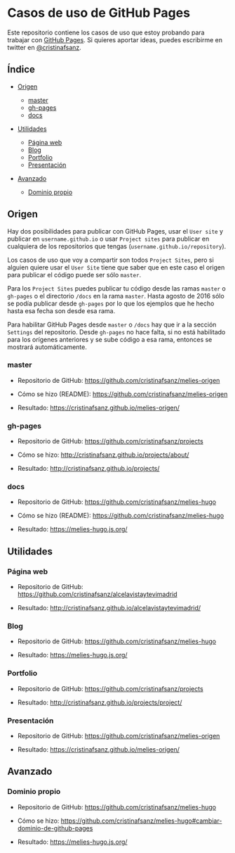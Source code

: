 # Casos de uso de GitHub Pages
Este repositorio contiene los casos de uso que estoy probando para trabajar con <a href="https://pages.github.com/">GitHub Pages</a>. Si quieres aportar ideas, puedes escribirme en twitter en <a href="https://twitter.com/cristinafsanz">@cristinafsanz</a>.

## Índice

* [Origen](#origen)
  * [master](#master)
  * [gh-pages](#gh-pages)
  * [docs](#docs)

* [Utilidades](#utilidades)
  * [Página web](#pagina-web)
  * [Blog](#blog)
  * [Portfolio](#portfolio)
  * [Presentación](#presentacion)

* [Avanzado](#avanzado)
  * [Dominio propio](#dominio-propio)

## Origen

Hay dos posibilidades para publicar con GitHub Pages, usar el `User site` y publicar en `username.github.io` o usar `Project sites` para publicar en cualquiera de los repositorios que tengas (`username.github.io/repository`).

Los casos de uso que voy a compartir son todos `Project Sites`, pero si alguien quiere usar el `User Site` tiene que saber que en este caso el origen para publicar el código puede ser sólo `master`.

Para los `Project Sites` puedes publicar tu código desde las ramas `master` o `gh-pages` o el directorio `/docs` en la rama `master`. Hasta agosto de 2016 sólo se podía publicar desde `gh-pages` por lo que los ejemplos que he hecho hasta esa fecha son desde esa rama.

Para habilitar GitHub Pages desde `master` o `/docs` hay que ir a la sección `Settings` del repositorio. Desde `gh-pages` no hace falta, si no está habilitado para los orígenes anteriores y se sube código a esa rama, entonces se mostrará automáticamente.

### master

* Repositorio de GitHub: https://github.com/cristinafsanz/melies-origen

* Cómo se hizo (README): https://github.com/cristinafsanz/melies-origen

* Resultado: https://cristinafsanz.github.io/melies-origen/

### gh-pages

* Repositorio de GitHub: https://github.com/cristinafsanz/projects

* Cómo se hizo: http://cristinafsanz.github.io/projects/about/

* Resultado: http://cristinafsanz.github.io/projects/

### docs

* Repositorio de GitHub: https://github.com/cristinafsanz/melies-hugo

* Cómo se hizo (README): https://github.com/cristinafsanz/melies-hugo

* Resultado: https://melies-hugo.js.org/

## Utilidades

### Página web

* Repositorio de GitHub: https://github.com/cristinafsanz/alcelavistaytevimadrid

* Resultado: http://cristinafsanz.github.io/alcelavistaytevimadrid/

### Blog

* Repositorio de GitHub: https://github.com/cristinafsanz/melies-hugo

* Resultado: https://melies-hugo.js.org/

### Portfolio

* Repositorio de GitHub: https://github.com/cristinafsanz/projects

* Resultado: http://cristinafsanz.github.io/projects/project/

### Presentación 

* Repositorio de GitHub: https://github.com/cristinafsanz/melies-origen

* Resultado: https://cristinafsanz.github.io/melies-origen/

## Avanzado

### Dominio propio

* Repositorio de GitHub: https://github.com/cristinafsanz/melies-hugo

* Cómo se hizo: https://github.com/cristinafsanz/melies-hugo#cambiar-dominio-de-github-pages

* Resultado: https://melies-hugo.js.org/
